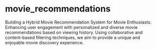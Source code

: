 # movie_recommendations
Building a Hybrid Movie Recommendation System for Movie Enthusiasts: Enhancing user engagement with personalized and diverse movie recommendations based on viewing history. Using collaborative and content-based filtering techniques, we aim to provide a unique and enjoyable movie discovery experience.
